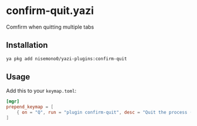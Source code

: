 # confirm-quit.yazi
Comfirm when quitting multiple tabs

## Installation
```sh
ya pkg add nisemono0/yazi-plugins:confirm-quit
```

## Usage
Add this to your `keymap.toml`:
```toml
[mgr]
prepend_keymap = [
    { on = "Q", run = "plugin confirm-quit", desc = "Quit the process (close all open tabs)" },
]
```
